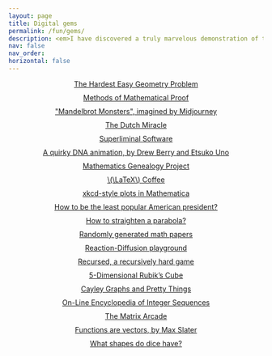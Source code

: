 ```yaml
---
layout: page
title: Digital gems
permalink: /fun/gems/
description: <em>I have discovered a truly marvelous demonstration of this proposition that this margin is too narrow to contain.</em><br>- Pierre de Fermat
nav: false
nav_order:
horizontal: false
---
```


<div style="text-align: center;">
  <style>
    .centered-list {
      list-style-type: none; /* Removes bullet points */
      padding: 0; /* Removes default padding */
    }
    .centered-list li {
      margin-bottom: 10px; /* Adds spacing between links */
    }
  </style>
  
  <ul class="centered-list">
      <li><a href="https://mindyourdecisions.com/blog/2016/09/04/the-hardest-easy-geometry-problem-sunday-puzzle/">The Hardest Easy Geometry Problem</a></li>
      <li><a href="https://jwilson.coe.uga.edu/EMT668/EMAT6680.F99/Challen/proof/proof.html">Methods of Mathematical Proof</a></li>
      <li><a href="https://www.reddit.com/r/woahdude/comments/x5waoc/mandelbrot_set_monsters_imagined_by_midjourney/">"Mandelbrot Monsters", imagined by Midjourney</a></li>
      <li><a href="/assets/pdf/fun_dutchmiracle.pdf">The Dutch Miracle</a></li>
      <li><a href="https://superliminal.com">Superliminal Software</a></li>
      <li><a href="https://www.youtube.com/watch?v=7Hk9jct2ozY">A quirky DNA animation, by Drew Berry and Etsuko Uno</a></li>
      <li><a href="https://www.genealogy.math.ndsu.nodak.edu/index.php">Mathematics Genealogy Project</a></li>
      <li><a href="https://www.overleaf.com/latex/examples/latex-coffee-stains/qsjjwwsrmwnc">\(\LaTeX\) Coffee</a></li>
      <li><a href="https://mathematica.stackexchange.com/questions/11350/xkcd-style-plots">xkcd-style plots in Mathematica</a></li>
      <li><a href="https://chalkdustmagazine.com/features/how-to-be-the-least-popular-american-president/">How to be the least popular American president?</a></li>
      <li><a href="https://math.stackexchange.com/questions/4209381/how-to-straighten-a-parabola">How to straighten a parabola?</a></li>
      <li><a href="https://thatsmathematics.com/mathgen/">Randomly generated math papers</a></li>
      <li><a href="https://jasonwebb.github.io/reaction-diffusion-playground/app.html">Reaction-Diffusion playground</a></li>
      <li><a href="https://recursed-ice-palace.github.io">Recursed, a recursively hard game</a></li>
      <li><a href="http://www.gravitation3d.com/magiccube5d/">5-Dimensional Rubik’s Cube</a></li>
      <li><a href="https://juliapoo.github.io/mathematics/2023/07/15/plotting-cayley-graphs.html">Cayley Graphs and Pretty Things</a></li>
      <li><a href="https://oeis.org">On-Line Encyclopedia of Integer Sequences</a></li>
      <li><a href="https://yizhe-ang.github.io/matrix-explorable//">The Matrix Arcade</a></li>
      <li><a href="https://thenumb.at/Functions-are-Vectors/">Functions are vectors, by Max Slater</a></li>
      <li><a href="https://www.dicecollector.com/DICEINFO_WHAT_SHAPES_DO_DICE_HAVE.html">What shapes do dice have?</a></li>
    <!-- Add other list items here -->
  </ul>
</div>